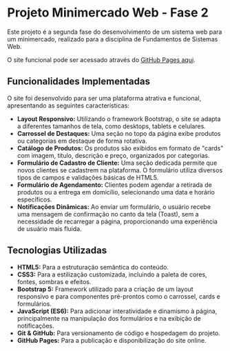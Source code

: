 # Projeto Minimercado Web - Fase 2

Este projeto é a segunda fase do desenvolvimento de um sistema web para um minimercado, realizado para a disciplina de Fundamentos de Sistemas Web.

O site funcional pode ser acessado através do [GitHub Pages aqui](https://scsandre.github.io/projeto_minimercado/).

## Funcionalidades Implementadas

O site foi desenvolvido para ser uma plataforma atrativa e funcional, apresentando as seguintes características:

* **Layout Responsivo:** Utilizando o framework Bootstrap, o site se adapta a diferentes tamanhos de tela, como desktops, tablets e celulares.
* **Carrossel de Destaques:** Uma seção no topo da página exibe produtos ou categorias em destaque de forma rotativa.
* **Catálogo de Produtos:** Os produtos são exibidos em formato de "cards" com imagem, título, descrição e preço, organizados por categorias.
* **Formulário de Cadastro de Cliente:** Uma seção dedicada permite que novos clientes se cadastrem na plataforma. O formulário utiliza diversos tipos de campos e validações básicas de HTML5.
* **Formulário de Agendamento:** Clientes podem agendar a retirada de produtos ou a entrega em domicílio, selecionando uma data e horário específicos.
* **Notificações Dinâmicas:** Ao enviar um formulário, o usuário recebe uma mensagem de confirmação no canto da tela (Toast), sem a necessidade de recarregar a página, proporcionando uma experiência de usuário mais fluida.

## Tecnologias Utilizadas

* **HTML5:** Para a estruturação semântica do conteúdo.
* **CSS3:** Para a estilização customizada, incluindo a paleta de cores, fontes, sombras e efeitos.
* **Bootstrap 5:** Framework utilizado para a criação de um layout responsivo e para componentes pré-prontos como o carrossel, cards e formulários.
* **JavaScript (ES6):** Para adicionar interatividade e dinamismo à página, principalmente na manipulação dos formulários e na exibição de notificações.
* **Git & GitHub:** Para versionamento de código e hospedagem do projeto.
* **GitHub Pages:** Para a publicação e disponibilização do site online.